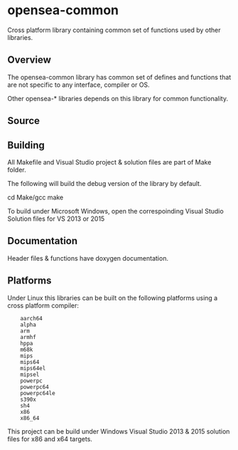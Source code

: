 # opensea-common
Cross platform library containing common set of functions used by other libraries. 

Overview 
--------
The opensea-common library has common set of defines and functions
that are not specific to any interface, compiler or OS. 

Other opensea-* libraries depends on this library for common functionality. 

Source
------

Building
--------
All Makefile and Visual Studio project & solution files are part of Make folder.

The following will build the debug version of the library by default.

cd Make/gcc
make 

To build under Microsoft Windows, open the correspoinding 
Visual Studio Solution files for VS 2013 or 2015

Documentation
-------------
Header files & functions have doxygen documentation. 

Platforms
---------
Under Linux this libraries can be built on the following platforms using 
a cross platform compiler: 

        aarch64
        alpha 
        arm 
        armhf 
        hppa 
        m68k 
        mips 
        mips64 
        mips64el
        mipsel 
        powerpc 
        powerpc64 
        powerpc64le
        s390x 
        sh4 
        x86 
        x86_64 
        
This project can be build under Windows Visual Studio 2013 & 2015 solution
files for x86 and x64 targets.  
